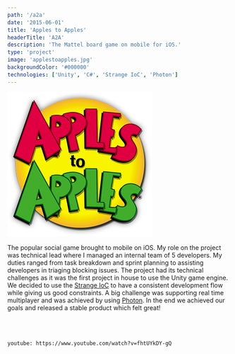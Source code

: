 ```yaml
---
path: '/a2a'
date: '2015-06-01'
title: 'Apples to Apples'
headerTitle: 'A2A'
description: 'The Mattel board game on mobile for iOS.'
type: 'project'
image: 'applestoapples.jpg'
backgroundColor: '#000000'
technologies: ['Unity', 'C#', 'Strange IoC', 'Photon']
---
```


![Rubik's Uncubed](../images/a2a.png)

The popular social game brought to mobile on iOS. My role on the project was technical lead where I managed an internal team of 5 developers. My duties ranged from task breakdown and sprint planning to assisting developers in triaging blocking issues. The project had its technical challenges as it was the first project in house to use the Unity game engine. We decided to use the [Strange IoC](https://strangeioc.github.io/strangeioc/) to have a consistent development flow while giving us good constraints. A big challenge was supporting real time multiplayer and was achieved by using [Photon](https://www.photonengine.com/pun). In the end we achieved our goals and released a stable product which felt great!

</br>
</br>

`youtube: https://www.youtube.com/watch?v=fhtUYkDY-gQ`